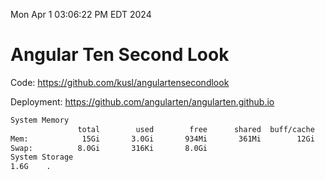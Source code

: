 Mon Apr  1 03:06:22 PM EDT 2024

# Angular Ten Second Look

Code: https://github.com/kusl/angulartensecondlook

Deployment: https://github.com/angularten/angularten.github.io

```bash
System Memory
               total        used        free      shared  buff/cache   available
Mem:            15Gi       3.0Gi       934Mi       361Mi        12Gi        12Gi
Swap:          8.0Gi       316Ki       8.0Gi
System Storage
1.6G	.
```
